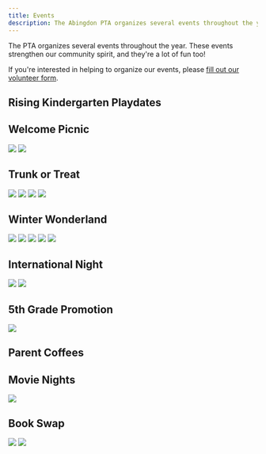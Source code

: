 ```yaml
---
title: Events
description: The Abingdon PTA organizes several events throughout the year.
---
```


The PTA organizes several events throughout the year. These events strengthen our community spirit, and they're a lot of fun too!

If you're interested in helping to organize our events, please [fill out our volunteer form](https://docs.google.com/forms/d/e/1FAIpQLSdk4KJFIDuigz-EyhdPuWM_GejjZ5rpx9emd6jHxb2xKPQgGA/viewform?usp=sf_link).

## Rising Kindergarten Playdates

## Welcome Picnic

![](images/904747149359022082.jpg)
![](images/904771466805346307.jpg)

## Trunk or Treat

![](images/1454571445716197381_1.jpg)
![](images/1454571445716197381_2.jpg)
![](images/1454571445716197381_3.jpg)
![](images/1454571445716197381_4.jpg)

## Winter Wonderland

![](images/1492609237989699590_2.jpg)
![](images/IMG_2663.jpg)
![](images/IMG_2590.jpg)
![](images/IMG_2587.jpg)
![](images/1492609237989699590_1.jpg)

## International Night

![](images/845420858730594306_2.jpg)
![](images/845420858730594306_1.jpg)

## 5th Grade Promotion

![](images/1009075392618160128.jpg)

## Parent Coffees

## Movie Nights

![](images/2020-02-21.jpg)

## Book Swap

![](images/PXL_20220319_165345334.jpg)
![](images/PXL_20220319_171526195.jpg)
